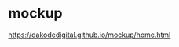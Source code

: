 # mockup

<a href="https://dakodedigital.github.io/mockup/home.html" target="_blank">https://dakodedigital.github.io/mockup/home.html</a>

